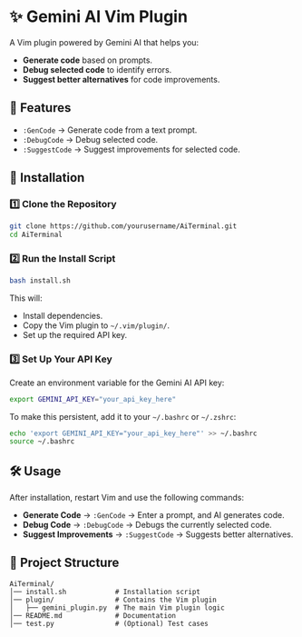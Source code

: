 # ✨ Gemini AI Vim Plugin

A Vim plugin powered by Gemini AI that helps you:
- **Generate code** based on prompts.
- **Debug selected code** to identify errors.
- **Suggest better alternatives** for code improvements.

## 📌 Features
- `:GenCode` → Generate code from a text prompt.
- `:DebugCode` → Debug selected code.
- `:SuggestCode` → Suggest improvements for selected code.

## 🚀 Installation

### **1️⃣ Clone the Repository**
```bash
git clone https://github.com/yourusername/AiTerminal.git
cd AiTerminal
```

### **2️⃣ Run the Install Script**
```bash
bash install.sh
```
This will:
- Install dependencies.
- Copy the Vim plugin to `~/.vim/plugin/`.
- Set up the required API key.

### **3️⃣ Set Up Your API Key**
Create an environment variable for the Gemini AI API key:
```bash
export GEMINI_API_KEY="your_api_key_here"
```
To make this persistent, add it to your `~/.bashrc` or `~/.zshrc`:
```bash
echo 'export GEMINI_API_KEY="your_api_key_here"' >> ~/.bashrc
source ~/.bashrc
```

## 🛠️ Usage
After installation, restart Vim and use the following commands:

- **Generate Code** → `:GenCode` → Enter a prompt, and AI generates code.
- **Debug Code** → `:DebugCode` → Debugs the currently selected code.
- **Suggest Improvements** → `:SuggestCode` → Suggests better alternatives.

## 📁 Project Structure
```
AiTerminal/
│── install.sh            # Installation script
│── plugin/               # Contains the Vim plugin
│   ├── gemini_plugin.py  # The main Vim plugin logic
│── README.md             # Documentation
│── test.py               # (Optional) Test cases
```
